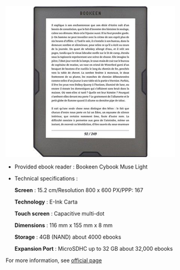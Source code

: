 ![Muse](Muse.jpg)

- Provided ebook reader : Bookeen Cybook Muse Light

- Technical specifications :

    **Screen** : 15.2 cm/Resolution 800 x 600 PX/PPP: 167
    
    **Technology** : E-Ink Carta
    
    **Touch screen** : Capacitive multi-dot
    
    **Dimensions** : 116 mm x 155 mm x 8 mm
    
    **Storage** : 4GB (NAND) about 4000 ebooks
    
    **Expansion Port** : MicroSDHC up to 32 GB about 32,000 ebooks
    

For more information, see [official page](https://bookeen.com/products/cybook-muse-light)

